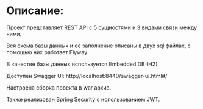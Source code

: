 # Описание:

Проект представляет REST API с 5 сущностями и 3 видами связи между ними.

Вся схема базы данных и её заполнение описаны в двух sql файлах, с помощью них работает Flyway.

В качестве базы данных используется Embedded DB (H2).

Доступен Swagger UI: http://localhost:8440/swagger-ui.html#/

Настроена сборка проекта в war архив.

Также реализован Spring Security с использованием JWT.
